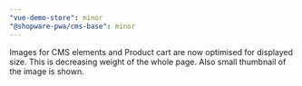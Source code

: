 ```yaml
---
"vue-demo-store": minor
"@shopware-pwa/cms-base": minor
---
```


Images for CMS elements and Product cart are now optimised for displayed size. This is decreasing weight of the whole page. Also small thumbnail of the image is shown.
